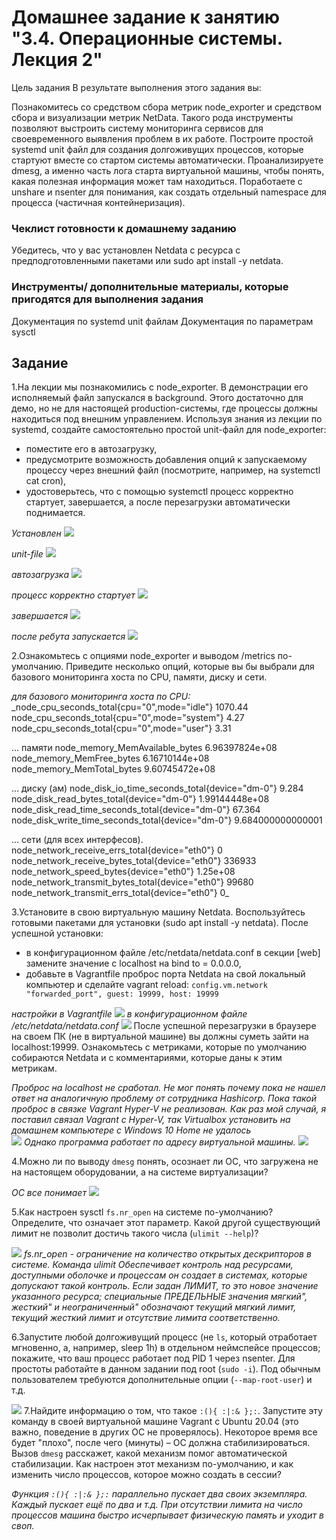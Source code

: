 # Домашнее задание к занятию "3.4. Операционные системы. Лекция 2"

Цель задания
В результате выполнения этого задания вы:

Познакомитесь со средством сбора метрик node_exporter и средством сбора и визуализации метрик NetData. Такого рода инструменты позволяют выстроить систему мониторинга сервисов для своевременного выявления проблем в их работе.
Построите простой systemd unit файл для создания долгоживущих процессов, которые стартуют вместе со стартом системы автоматически.
Проанализируете dmesg, а именно часть лога старта виртуальной машины, чтобы понять, какая полезная информация может там находиться.
Поработаете с unshare и nsenter для понимания, как создать отдельный namespace для процесса (частичная контейнеризация).

### Чеклист готовности к домашнему заданию

Убедитесь, что у вас установлен Netdata c ресурса с предподготовленными пакетами или sudo apt install -y netdata.

### Инструменты/ дополнительные материалы, которые пригодятся для выполнения задания

Документация по systemd unit файлам
Документация по параметрам sysctl

## Задание

1.На лекции мы познакомились с node_exporter. В демонстрации его исполняемый файл запускался в background. Этого достаточно для демо, но не для настоящей production-системы, где процессы должны находиться под внешним управлением. Используя знания из лекции по systemd, создайте самостоятельно простой unit-файл для node_exporter:

* поместите его в автозагрузку,
* предусмотрите возможность добавления опций к запускаемому процессу через внешний файл (посмотрите, например, на systemctl cat cron),
* удостоверьтесь, что с помощью systemctl процесс корректно стартует, завершается, а после перезагрузки автоматически поднимается.

_Установлен_
![](images/node_exporter.jpg)

_unit-file_
![](images/node_exporter.service.jpg)

_автозагрузка_
![](images/node_exporter1.jpg)

_процесс корректно стартует_
![](images/node_exporter_status.jpg)

_завершается_
![](images/node_exporter_stop.jpg)

_после ребута запускается_
![](images/node_exporter_afterreboot.jpg)

2.Ознакомьтесь с опциями node_exporter и выводом /metrics по-умолчанию. Приведите несколько опций, которые вы бы выбрали для базового мониторинга хоста по CPU, памяти, диску и сети.

_для базового мониторинга хоста по CPU:_
_node_cpu_seconds_total{cpu="0",mode="idle"} 1070.44
node_cpu_seconds_total{cpu="0",mode="system"} 4.27
node_cpu_seconds_total{cpu="0",mode="user"} 3.31

... памяти
node_memory_MemAvailable_bytes 6.96397824e+08
node_memory_MemFree_bytes 6.16710144e+08
node_memory_MemTotal_bytes 9.60745472e+08

... диску (ам)
node_disk_io_time_seconds_total{device="dm-0"} 9.284
node_disk_read_bytes_total{device="dm-0"} 1.99144448e+08
node_disk_read_time_seconds_total{device="dm-0"} 67.364
node_disk_write_time_seconds_total{device="dm-0"} 9.684000000000001

... сети (для всех интерфесов).
node_network_receive_errs_total{device="eth0"} 0
node_network_receive_bytes_total{device="eth0"} 336933
node_network_speed_bytes{device="eth0"} 1.25e+08
node_network_transmit_bytes_total{device="eth0"} 99680
node_network_transmit_errs_total{device="eth0"} 0_

3.Установите в свою виртуальную машину Netdata. Воспользуйтесь готовыми пакетами для установки (sudo apt install -y netdata).
После успешной установки:
* в конфигурационном файле /etc/netdata/netdata.conf в секции [web] замените значение с localhost на bind to = 0.0.0.0,
* добавьте в Vagrantfile проброс порта Netdata на свой локальный компьютер и сделайте vagrant reload:
`config.vm.network "forwarded_port", guest: 19999, host: 19999`

_настройки в Vagrantfile_
![](images/vagrantfile.jpg)
_в конфигурационном файле /etc/netdata/netdata.conf_
![](images/netdataconf.jpg)
После успешной перезагрузки в браузере на своем ПК (не в виртуальной машине) вы должны суметь зайти на localhost:19999. Ознакомьтесь с метриками, которые по умолчанию собираются Netdata и с комментариями, которые даны к этим метрикам.

 _Проброс на localhost не сработал. Не мог понять почему пока не нашел ответ на аналогичную проблему от сотрудника Hashicorp. Пока такой проброс в связке Vagrant Hyper-V не реализован. Как раз мой случай, я поставил связал Vagrant с Hyper-V, так Virtualbox установить на домашнем компьютере с Windows 10 Home не удалось_  
![](images/hyperv_vagrant.jpg)
_Однако программа работает по адресу виртуальной машины._
![](images/netdata.jpg)

4.Можно ли по выводу `dmesg` понять, осознает ли ОС, что загружена не на настоящем оборудовании, а на системе виртуализации?

_ОС все понимает_
![](images/dmesq.jpg)

5.Как настроен sysctl `fs.nr_open` на системе по-умолчанию? Определите, что означает этот параметр. Какой другой существующий лимит не позволит достичь такого числа (`ulimit --help`)?

![](images/sysctl.jpg)
_fs.nr_open - ограничение на количество открытых дескрипторов в системе.
Команда ulimit Обеспечивает контроль над ресурсами, доступными оболочке и процессам
он создает в системах, которые допускают такой контроль.
Если задан ЛИМИТ, то это новое значение указанного ресурса; специальные ПРЕДЕЛЬНЫЕ значения мягкий", жесткий" и неограниченный" обозначают
текущий мягкий лимит, текущий жесткий лимит и отсутствие лимита соответственно._

6.Запустите любой долгоживущий процесс (не `ls`, который отработает мгновенно, а, например, sleep 1h) в отдельном неймспейсе процессов; покажите, что ваш процесс работает под PID 1 через nsenter. Для простоты работайте в данном задании под root (`sudo -i`). Под обычным пользователем требуются дополнительные опции (`--map-root-user`) и т.д.

![](images/nsenter.jpg)
7.Найдите информацию о том, что такое `:(){ :|:& };:`. Запустите эту команду в своей виртуальной машине Vagrant с Ubuntu 20.04 (это важно, поведение в других ОС не проверялось). Некоторое время все будет "плохо", после чего (минуты) – ОС должна стабилизироваться. Вызов `dmesg` расскажет, какой механизм помог автоматической стабилизации.
Как настроен этот механизм по-умолчанию, и как изменить число процессов, которое можно создать в сессии?

_Функция `:(){ :|:& };:` параллельно пускает два своих экземпляра. Каждый пускает ещё по два и т.д. При отсутствии лимита на число процессов машина быстро исчерпывает физическую память и уходит в своп._

